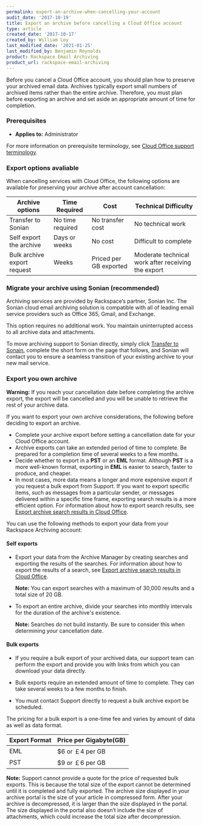 ```yaml
---
permalink: export-an-archive-when-cancelling-your-account
audit_date: '2017-10-19'
title: Export an archive before cancelling a Cloud Office account
type: article
created_date: '2017-10-17'
created_by: William Loy
last_modified_date: '2021-01-25'
last_modified_by: Benjamin Reynolds
product: Rackspace Email Archiving
product_url: rackspace-email-archiving
---
```


Before you cancel a Cloud Office account, you should plan how to preserve your
archived email data. Archives typically export small numbers of archived items rather
than the entire archive. Therefore, you must plan before exporting an archive and set
aside an appropriate amount of time for completion.

### Prerequisites

- **Applies to:** Administrator

For more information on prerequisite terminology, see [Cloud Office support terminology](/support/how-to/cloud-office-support-terminology).

### Export options avaliable

When cancelling services with Cloud Office, the following options are available
for preserving your archive after account cancellation:

|Archive options |Time Required | Cost | Technical Difficulty |
|---|---|---|---|
| Transfer to Sonian | No time required | No transfer cost | No technical work |
| Self export the archive | Days or weeks | No cost | Difficult to complete |
| Bulk archive export request | Weeks | Priced per GB exported | Moderate technical work after receiving the export |

### Migrate your archive using Sonian (recommended)

Archiving services are provided by Rackspace’s partner, Sonian Inc. The Sonian
cloud email archiving solution is compatible with all of leading email service
providers such as Office 365, Gmail, and Exchange.

This option requires no additional work. You maintain uninterrupted access to
all archive data and attachments.

To move archiving support to Sonian directly, simply click
[Transfer to Sonain](https://www.barracuda.com/products/cloudarchive/rackspace),
complete the short form on the page that follows, and Sonian will contact you
to ensure a seamless transition of your existing archive to your new mail service.

### Export you own archive

**Warning:** If you reach your cancellation date before completing the archive
export, the export will be cancelled and you will be unable to retrieve the rest
of your archive data.

If you want to export your own archive considerations, the following before
deciding to export an archive.

- Complete your archive export before setting a cancellation date for your
  Cloud Office account.
- Archive exports can take an extended period of time to complete. Be prepared
  for a completion time of several weeks to a few months.
- Decide whether to export in a **PST** or an **EML** format. Although **PST**
  is a more well-known format, exporting in **EML** is easier to search, faster
  to produce, and cheaper.
- In most cases, more data means a longer and more expensive export if you
  request a bulk export from Support. If you want to export specific items, such
  as messages from a particular sender, or messages delivered within a specific
  time frame, exporting search results is a more efficient option. For
  information about how to export search results, see
  [Export archive search results in Cloud Office](/support/how-to/export-archive-search-results-in-cloud-office).

You can use the following methods to export your data from your Rackspace
Archiving account:

#### Self exports

-   Export your data from the Archive Manager by creating searches and
    exporting the results of the searches. For information about how to
    export the results of a search, see [Export archive search results
    in Cloud Office](/support/how-to/export-archive-search-results-in-cloud-office).

    **Note:** You can export searches with a maximum of 30,000 results and a total size of 20 GB.

- To export an entire archive, divide your searches into monthly intervals for
  the duration of the archive's existence.

    **Note:** Searches do not build instantly. Be sure to consider this when determining your cancellation date.

#### Bulk exports

-   If you require a bulk export of your archived data, our support team can
    perform the export and provide you with links from which you can
    download your data directly.

- Bulk exports require an extended amount of time to complete. They can take
  several weeks to a few months to finish.

- You must contact Support directly to request a bulk archive export be scheduled.

The pricing for a bulk export is a one-time fee and varies by amount of data as
well as data format.

|Export Format| Price per Gigabyte(GB)|
|---|---|
|EML| $6 or &#65505;4 per GB|
|PST| $9 or &#65505;6 per GB|


**Note:** Support cannot provide a quote for the price of requested bulk exports.
This is because the total size of the export cannot be determined until it is
completed and fully exported. The archive size displayed in your archive portal
is the size of your article in compressed form. After your archive is decompressed,
it is larger than the size displayed in the portal. The size displayed in the
portal also doesn’t include the size of attachments, which could increase the
total size after decompression.
